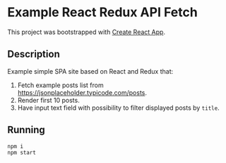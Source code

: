# Example React Redux API Fetch

This project was bootstrapped with [Create React App](https://github.com/facebookincubator/create-react-app).

## Description

Example simple SPA site based on React and Redux that:

1. Fetch example posts list from <https://jsonplaceholder.typicode.com/posts>.
2. Render first 10 posts.
3. Have input text field with possibility to filter displayed posts by `title`.

## Running

```
npm i
npm start
```
